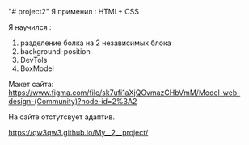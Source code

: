 "# project2" 
Я применил : 
  HTML+ CSS
  
Я научился :
1)  разделение болка на 2 независимых блока
2)  background-position
3)  DevTols
4)  BoxModel

Макет сайта: https://www.figma.com/file/sk7ufi1aXjQOvmazCHbVmM/Model-web-design-(Community)?node-id=2%3A2

На сайте отстутсвует адаптив.

https://qw3qw3.github.io/My__2__project/
